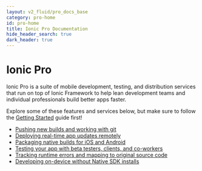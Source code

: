 ```yaml
---
layout: v2_fluid/pro_docs_base
category: pro-home
id: pro-home
title: Ionic Pro Documentation
hide_header_search: true
dark_header: true
---
```


# Ionic Pro

Ionic Pro is a suite of mobile development, testing, and distribution services that run on top of Ionic Framework
to help lean development teams and individual professionals build better apps faster.

Explore some of these features and services below, but make sure to follow the [Getting Started](/docs/pro/getting-started.html) guide first!

 * [Pushing new builds and working with git](git.html)
 * [Deploying real-time app updates remotely](live-deploy.html)
 * [Packaging native builds for iOS and Android](native-package.html)
 * [Testing your app with beta testers, clients, and co-workers](beta-testing.html)
 * [Tracking runtime errors and mapping to original source code](error-monitoring.html)
 * [Developing on-device without Native SDK installs](dev-app.html)

